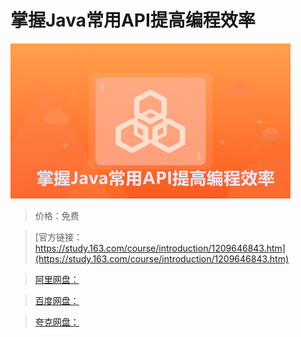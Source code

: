 # 掌握Java常用API提高编程效率

![img](../../../assets/study163/free/57700ac940c94d2db670a1961710c924.jpg)

> 价格：免费

> [官方链接：https://study.163.com/course/introduction/1209646843.htm](https://study.163.com/course/introduction/1209646843.htm)

> [阿里网盘：]()

> [百度网盘：]()

> [夸克网盘：]()
